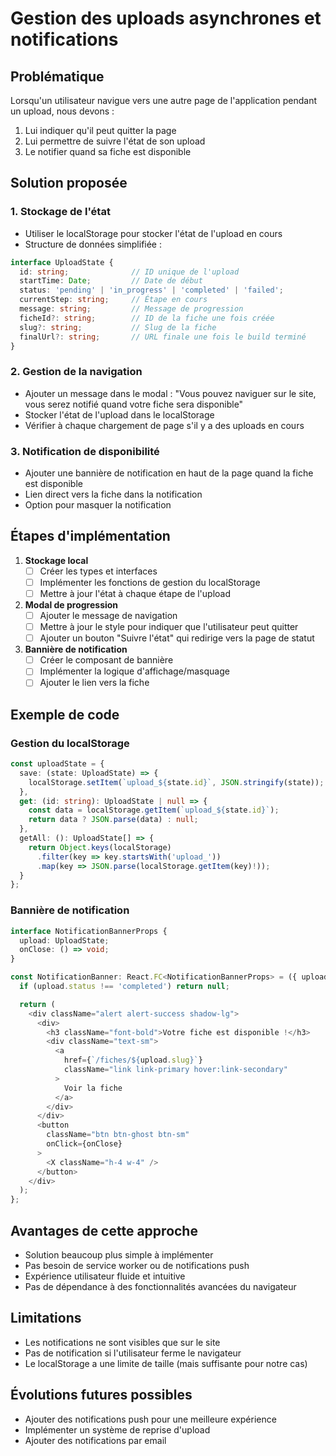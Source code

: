 # Gestion des uploads asynchrones et notifications

## Problématique
Lorsqu'un utilisateur navigue vers une autre page de l'application pendant un upload, nous devons :
1. Lui indiquer qu'il peut quitter la page
2. Lui permettre de suivre l'état de son upload
3. Le notifier quand sa fiche est disponible

## Solution proposée

### 1. Stockage de l'état
- Utiliser le localStorage pour stocker l'état de l'upload en cours
- Structure de données simplifiée :
```typescript
interface UploadState {
  id: string;              // ID unique de l'upload
  startTime: Date;         // Date de début
  status: 'pending' | 'in_progress' | 'completed' | 'failed';
  currentStep: string;     // Étape en cours
  message: string;         // Message de progression
  ficheId?: string;        // ID de la fiche une fois créée
  slug?: string;           // Slug de la fiche
  finalUrl?: string;       // URL finale une fois le build terminé
}
```

### 2. Gestion de la navigation
- Ajouter un message dans le modal : "Vous pouvez naviguer sur le site, vous serez notifié quand votre fiche sera disponible"
- Stocker l'état de l'upload dans le localStorage
- Vérifier à chaque chargement de page s'il y a des uploads en cours

### 3. Notification de disponibilité
- Ajouter une bannière de notification en haut de la page quand la fiche est disponible
- Lien direct vers la fiche dans la notification
- Option pour masquer la notification

## Étapes d'implémentation

1. **Stockage local**
   - [ ] Créer les types et interfaces
   - [ ] Implémenter les fonctions de gestion du localStorage
   - [ ] Mettre à jour l'état à chaque étape de l'upload

2. **Modal de progression**
   - [ ] Ajouter le message de navigation
   - [ ] Mettre à jour le style pour indiquer que l'utilisateur peut quitter
   - [ ] Ajouter un bouton "Suivre l'état" qui redirige vers la page de statut

3. **Bannière de notification**
   - [ ] Créer le composant de bannière
   - [ ] Implémenter la logique d'affichage/masquage
   - [ ] Ajouter le lien vers la fiche

## Exemple de code

### Gestion du localStorage
```typescript
const uploadState = {
  save: (state: UploadState) => {
    localStorage.setItem(`upload_${state.id}`, JSON.stringify(state));
  },
  get: (id: string): UploadState | null => {
    const data = localStorage.getItem(`upload_${state.id}`);
    return data ? JSON.parse(data) : null;
  },
  getAll: (): UploadState[] => {
    return Object.keys(localStorage)
      .filter(key => key.startsWith('upload_'))
      .map(key => JSON.parse(localStorage.getItem(key)!));
  }
};
```

### Bannière de notification
```typescript
interface NotificationBannerProps {
  upload: UploadState;
  onClose: () => void;
}

const NotificationBanner: React.FC<NotificationBannerProps> = ({ upload, onClose }) => {
  if (upload.status !== 'completed') return null;

  return (
    <div className="alert alert-success shadow-lg">
      <div>
        <h3 className="font-bold">Votre fiche est disponible !</h3>
        <div className="text-sm">
          <a 
            href={`/fiches/${upload.slug}`}
            className="link link-primary hover:link-secondary"
          >
            Voir la fiche
          </a>
        </div>
      </div>
      <button 
        className="btn btn-ghost btn-sm"
        onClick={onClose}
      >
        <X className="h-4 w-4" />
      </button>
    </div>
  );
};
```

## Avantages de cette approche
- Solution beaucoup plus simple à implémenter
- Pas besoin de service worker ou de notifications push
- Expérience utilisateur fluide et intuitive
- Pas de dépendance à des fonctionnalités avancées du navigateur

## Limitations
- Les notifications ne sont visibles que sur le site
- Pas de notification si l'utilisateur ferme le navigateur
- Le localStorage a une limite de taille (mais suffisante pour notre cas)

## Évolutions futures possibles
- Ajouter des notifications push pour une meilleure expérience
- Implémenter un système de reprise d'upload
- Ajouter des notifications par email 